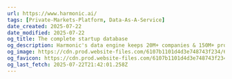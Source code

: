 ```yaml
---
url: https://www.harmonic.ai/
tags: [Private-Markets-Platform, Data-As-A-Service]
date_created: 2025-07-22
date_modified: 2025-07-22
og_title: The complete startup database
og_description: Harmonic's data engine keeps 20M+ companies & 150M+ professional profiles fresh, so you can always be in the loop when a company just raised a round, just hired a CTO, or just crossed the 1M follower mark on Twitter.
og_image: https://cdn.prod.website-files.com/6107b1101d4d3e748743f234/65f31ad2b4ac6cf0cb8bd691_og-img.png
og_favicon: https://cdn.prod.website-files.com/6107b1101d4d3e748743f234/6352d27931023384933147c8_32.png
og_last_fetch: 2025-07-22T21:42:01.258Z
---
```

